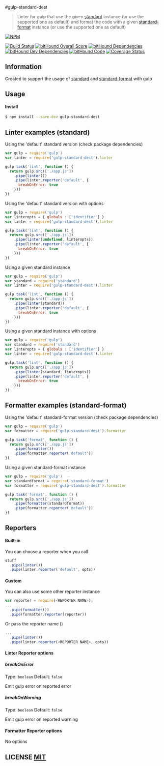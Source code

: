 #gulp-standard-dest

> Linter for gulp that use the given [standard](https://github.com/feross/standard/) instance (or use the supported one as default) and format the code with a given [standard-format](https://github.com/maxogden/standard-format) instance (or use the supported one as default)

[![NPM](https://nodei.co/npm/gulp-standard-dest.png)](https://nodei.co/npm/gulp-standard-dest/)

[![Build Status](https://travis-ci.org/ggarciao/gulp-standard-dest.svg?branch=master)](https://travis-ci.org/ggarciao/gulp-standard-dest)
[![bitHound Overall Score](https://www.bithound.io/github/ggarciao/gulp-standard-dest/badges/score.svg)](https://www.bithound.io/github/ggarciao/gulp-standard-dest)
[![bitHound Dependencies](https://www.bithound.io/github/ggarciao/gulp-standard-dest/badges/dependencies.svg)](https://www.bithound.io/github/ggarciao/gulp-standard-dest/master/dependencies/npm)
[![bitHound Dev Dependencies](https://www.bithound.io/github/ggarciao/gulp-standard-dest/badges/devDependencies.svg)](https://www.bithound.io/github/ggarciao/gulp-standard-dest/master/dependencies/npm)
[![bitHound Code](https://www.bithound.io/github/ggarciao/gulp-standard-dest/badges/code.svg)](https://www.bithound.io/github/ggarciao/gulp-standard-dest)
[![Coverage Status](https://coveralls.io/repos/github/ggarciao/gulp-standard-dest/badge.svg?branch=master)](https://coveralls.io/github/ggarciao/gulp-standard-dest?branch=master)

## Information
Created to support the usage of [standard](https://github.com/feross/standard/) and [standard-format](https://github.com/maxogden/standard-format) with gulp

## Usage

#### Install

```sh
$ npm install --save-dev gulp-standard-dest
```

## Linter examples (standard)

Using the 'default' standard version (check package dependencies)
```javascript
var gulp = require('gulp')
var linter = require('gulp-standard-dest').linter

gulp.task('lint', function () {
  return gulp.src(['./app.js'])
    .pipe(linter())
    .pipe(linter.reporter('default', {
      breakOnError: true
    }))
})
```

Using the 'default' standard version with options
```javascript
var gulp = require('gulp')
var linteropts = { globals : ['identifier'] }
var linter = require('gulp-standard-dest').linter

gulp.task('lint', function () {
  return gulp.src(['./app.js'])
    .pipe(linter(undefined, linteropts))
    .pipe(linter.reporter('default', {
      breakOnError: true
    }))
})
```
Using a given standard instance
```javascript
var gulp = require('gulp')
var standard = require('standard')
var linter = require('gulp-standard-dest').linter

gulp.task('lint', function () {
  return gulp.src(['./app.js'])
    .pipe(linter(standard))
    .pipe(linter.reporter('default', {
      breakOnError: true
    }))
})
```
Using a given standard instance with options
```javascript
var gulp = require('gulp')
var standard = require('standard')
var linteropts = { globals : ['identifier'] }
var linter = require('gulp-standard-dest').linter

gulp.task('lint', function () {
  return gulp.src(['./app.js'])
    .pipe(linter(standard, linteropts))
    .pipe(linter.reporter('default', {
      breakOnError: true
    }))
})
```

## Formatter examples (standard-format)

Using the 'default' standard-format version (check package dependencies)
```javascript
var gulp = require('gulp')
var formatter = require('gulp-standard-dest').formatter

gulp.task('format', function () {
  return gulp.src(['./app.js'])
    .pipe(formatter())
    .pipe(formatter.reporter('default'))
})
```

Using a given standard-format instance
```javascript
var gulp = require('gulp')
var standardformat = require('standard-format')
var formatter = require('gulp-standard-dest').formatter

gulp.task('format', function () {
  return gulp.src(['./app.js'])
    .pipe(formatter(standardformat))
    .pipe(formatter.reporter('default'))
})
```

## Reporters

#### Built-in

You can choose a reporter when you call
````javascript
stuff
  .pipe(linter())
  .pipe(linter.reporter('default', opts))
````

#### Custom

You can also use some other reporter instance
````javascript
var reporter = require(<REPORTER NAME>);
...
  .pipe(formatter())
  .pipe(formatter.reporter(reporter))
````
Or pass the reporter name () 
````javascript
...
  .pipe(linter())
  .pipe(linter.reporter(<REPORTER NAME>, opts))
````
#### Linter Reporter options

##### breakOnError

Type: `boolean`
Default: `false`

Emit gulp error on reported error

##### breakOnWarning

Type: `boolean`
Default: `false`

Emit gulp error on reported warning

#### Formatter Reporter options

No options

## LICENSE [MIT](LICENSE)

